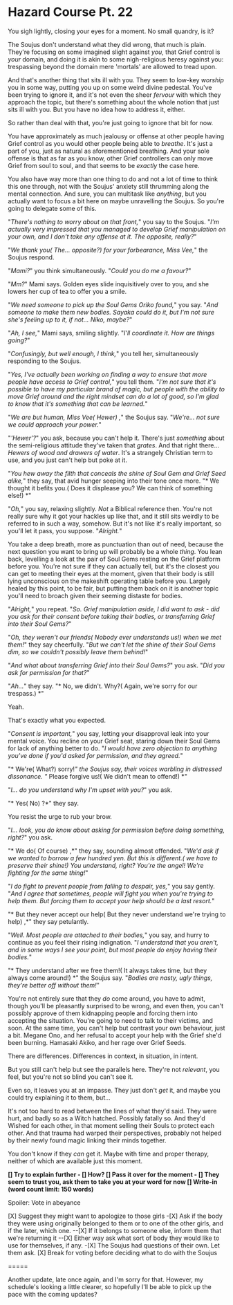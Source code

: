 # Hazard Course Pt. 22

You sigh lightly, closing your eyes for a moment. No small quandry, is it?

The Soujus don't understand what they did wrong, that much is plain. They're focusing on some imagined slight against *you*, that Grief control is *your* domain, and doing it is akin to some nigh-religious heresy against you: trespassing beyond the domain mere 'mortals' are allowed to tread upon.

And that's another thing that sits ill with you. They seem to low-key *worship* you in some way, putting you up on some weird divine pedestal. You've been trying to ignore it, and it's not even the sheer *fervour* with which they approach the topic, but there's something about the whole notion that just sits ill with you. But you have no idea how to address it, either.

So rather than deal with that, you're just going to ignore that bit for now.

You have approximately as much jealousy or offense at other people having Grief control as you would other people being able to *breathe*. It's just a part of you, just as natural as aforementioned breathing. And your sole offense is that as far as you know, other Grief controllers can only move Grief from soul to soul, and that seems to be *exactly* the case here.

You also have way more than one thing to do and not a lot of time to think this one through, not with the Soujus' anxiety still thrumming along the mental connection. And sure, you can multitask like *anything*, but you actually want to focus a bit here on maybe unravelling the Soujus. So you're going to delegate some of this.

"*There's nothing to worry about on that front,*" you say to the Soujus. "*I'm actually very impressed that you managed to develop Grief manipulation on your own, and I don't take any offense at it. The opposite, really?*"

"*We thank you( The... opposite?) for your forbearance, Miss Vee,*" the Soujus respond.

"*Mami?*" you think simultaneously. "*Could you do me a favour?*"

"*Mm?*" Mami says. Golden eyes slide inquisitively over to you, and she lowers her cup of tea to offer you a smile.

"*We need someone to pick up the Soul Gems Oriko found,*" you say. "*And someone to make them new bodies. Sayaka could do it, but I'm not sure she's feeling up to it, if not... Niko, maybe?*"

"*Ah, I see,*" Mami says, smiling slightly. "*I'll coordinate it. How are things going?*"

"*Confusingly, but well enough, I think,*" you tell her, simultaneously responding to the Soujus.

"*Yes, I've actually been working on finding a way to ensure that more people have access to Grief control,*" you tell them. "*I'm not sure that it's possible to have my particular brand of magic, but people with the ability to move Grief around and the right mindset can do a lot of good, so I'm glad to know that it's something that can be learned.*"

"*We are but human, Miss Vee( Hewer) ,*" the Soujus say. "*We're... not sure we could approach your power.*"

"*'Hewer'?*" you ask, because you can't help it. There's just *something* about the semi-religious attitude they've taken that *grates*. And that right there... *Hewers of wood and drawers of water*. It's a strangely Christian term to use, and you just can't help but poke at it.

"*You hew away the *filth* that conceals the shine of Soul Gem and Grief Seed alike,*" they say, that avid hunger seeping into their tone once more. "\* We thought it befits you.( Does it displease you? We can think of something else!) \*"

"*Oh,*" you say, relaxing slightly. *Not* a Biblical reference then. You're not really sure why it got your hackles up like that, and it still sits weirdly to be referred to in such a way, somehow. But it's not like it's really important, so you'll let it pass, you suppose. "*Alright.*"

You take a deep breath, more as punctuation than out of need, because the next question you want to bring up will probably be a whole *thing*. You lean back, levelling a look at the pair of Soul Gems resting on the Grief platform before you. You're not sure if they can actually tell, but it's the closest you can get to meeting their eyes at the moment, given that their body is still lying unconscious on the makeshift operating table before you. Largely healed by this point, to be fair, but putting them back on it is another topic you'll need to broach given their seeming distaste for bodies.

"*Alright,*" you repeat. "*So. Grief manipulation aside, I did want to ask - did you ask for their consent before taking their bodies, or transferring Grief into their Soul Gems?*"

"*Oh, they weren't our friends( Nobody ever understands us!) when we met them!*" they say cheerfully. "*But we can't let the shine of their Soul Gems dim, so we couldn't possibly leave them behind!*"

"*And what about transferring Grief into their Soul Gems?*" you ask. "*Did you ask for permission for that?*"

"*Ah...*" they say. "\* No, we didn't. Why?( Again, we're sorry for our trespass.) \*"

Yeah.

That's exactly what you expected.

"*Consent is important,*" you say, letting your disapproval leak into your mental voice. You recline on your Grief seat, staring down their Soul Gems for lack of anything better to do. "*I would have *zero* objection to anything you've done if you'd asked for permission, *and* they agreed.*"

"\* We're( What?) sorry!*" the Soujus say, their voices warbling in distressed dissonance. "* Please forgive us!( We didn't mean to offend!) \*"

"*I... do you understand why I'm upset with you?*" you ask.

"\* Yes( No) ?\*" they say.

You resist the urge to rub your brow.

"*I... look, you do know about asking for permission before doing something, right?*" you ask.

"\* We do( Of course) ,\*" they say, sounding almost offended. "*We'd ask if we wanted to borrow a few hundred yen. But this is different.( we have to preserve their shine!) You understand, right? You're the angel! We're fighting for the same thing!*"

"*I do fight to prevent people from falling to despair, yes,*" you say gently. "*And I agree that sometimes, people will fight you when you're trying to help them. But *forcing* them to accept your help should be a *last* resort.*"

"\* But they never accept our help( But they never understand we're trying to help) ,\*" they say petulantly.

"*Well. Most people are attached to their bodies,*" you say, and hurry to continue as you feel their rising indignation. "*I understand that you aren't, and in some ways I see your point, but most people *do* enjoy having their bodies.*"

"\* They understand after we free them!( It always takes time, but they always come around!) \*" the Soujus say. "*Bodies are nasty, ugly things, they're better off without them!*"

You're not entirely sure that they *do* come around, you have to admit, though you'll be pleasantly surprised to be wrong, and even then, you can't possibly approve of them kidnapping people and forcing them into accepting the situation. You're going to need to talk to their victims, and soon. At the same time, you can't help but contrast your own behaviour, just a bit. Megane Ono, and her refusal to accept your help with the Grief she'd been burning. Hamasaki Akiko, and her rage over Grief Seeds.

There are differences. Differences in context, in situation, in intent.

But you still can't help but see the parallels here. They're not *relevant*, you feel, but you're not so blind you can't see it.

Even so, it leaves you at an impasse. They just don't *get* it, and maybe you could try explaining it to them, but...

It's not too hard to read between the lines of what they'd said. They were hurt, and badly so as a Witch hatched. Possibly fatally so. And they'd Wished for each other, in that moment selling their Souls to protect each other. And that trauma had warped their perspectives, probably not helped by their newly found magic linking their minds together.

You don't know if they *can* get it. Maybe with time and proper therapy, neither of which are available just this moment.

**\[] Try to explain further
\- \[] How?
\[] Pass it over for the moment
\- \[] They seem to trust you, ask them to take you at your word for now
\[] Write-in (word count limit: 150 words)**

Spoiler: Vote in abeyance

\[X] Suggest they might want to apologize to those girls
\-\[X] Ask if the body they were using originally belonged to them or to one of the other girls, and if the later, which one.
\--\[X] If it belongs to someone else, inform them that we're returning it
\--\[X] Either way ask what sort of body they would like to use for themselves, if any.
\-\[X] The Soujus had questions of their own. Let them ask.
\[X] Break for voting before deciding what to do with the Soujus

\=====​

Another update, late once again, and I'm sorry for that. However, my schedule's looking a little clearer, so hopefully I'll be able to pick up the pace with the coming updates?

